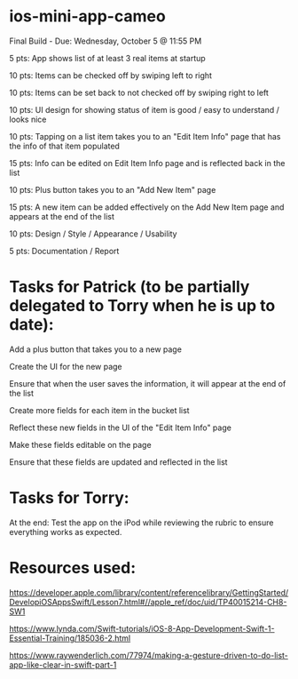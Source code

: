 # ios-mini-app-cameo


Final Build - Due: Wednesday, October 5 @ 11:55 PM


5 pts: App shows list of at least 3 real items at startup

10 pts: Items can be checked off by swiping left to right

10 pts: Items can be set back to not checked off by swiping right to left

10 pts: UI design for showing status of item is good / easy to understand / looks nice

10 pts: Tapping on a list item takes you to an "Edit Item Info" page that has the info of that item populated

15 pts: Info can be edited on Edit Item Info page and is reflected back in the list

10 pts: Plus button takes you to an "Add New Item" page

15 pts: A new item can be added effectively on the Add New Item page and appears at the end of the list

10 pts: Design / Style / Appearance / Usability

5 pts: Documentation / Report


# Tasks for Patrick (to be partially delegated to Torry when he is up to date):

Add a plus button that takes you to a new page

Create the UI for the new page

Ensure that when the user saves the information, it will appear at the end of the list

Create more fields for each item in the bucket list

Reflect these new fields in the UI of the "Edit Item Info" page

Make these fields editable on the page

Ensure that these fields are updated and reflected in the list



# Tasks for Torry:



At the end: Test the app on the iPod while reviewing the rubric to ensure everything works as expected.



# Resources used:

https://developer.apple.com/library/content/referencelibrary/GettingStarted/DevelopiOSAppsSwift/Lesson7.html#//apple_ref/doc/uid/TP40015214-CH8-SW1

https://www.lynda.com/Swift-tutorials/iOS-8-App-Development-Swift-1-Essential-Training/185036-2.html

https://www.raywenderlich.com/77974/making-a-gesture-driven-to-do-list-app-like-clear-in-swift-part-1
